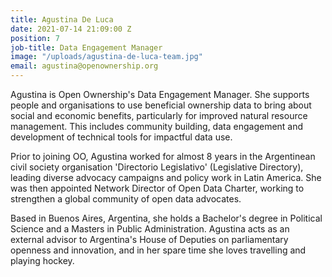 ```yaml
---
title: Agustina De Luca
date: 2021-07-14 21:09:00 Z
position: 7
job-title: Data Engagement Manager
image: "/uploads/agustina-de-luca-team.jpg"
email: agustina@openownership.org
---
```


Agustina is Open Ownership's Data Engagement Manager. She supports people and organisations to use beneficial ownership data to bring about social and economic benefits, particularly for improved natural resource management. This includes community building, data engagement and development of technical tools for impactful data use.

Prior to joining OO, Agustina worked for almost 8 years in the Argentinean civil society organisation 'Directorio Legislativo' (Legislative Directory), leading diverse advocacy campaigns and policy work in Latin America. She was then appointed Network Director of Open Data Charter, working to strengthen a global community of open data advocates.

Based in Buenos Aires, Argentina, she holds a Bachelor's degree in Political Science and a Masters in Public Administration. Agustina acts as an external advisor to Argentina's House of Deputies on parliamentary openness and innovation, and in her spare time she loves travelling and playing hockey. 